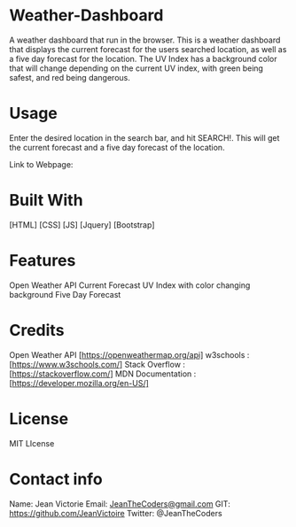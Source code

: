 # Weather-Dashboard

A weather dashboard that run in the browser.
This is a weather dashboard that displays the current forecast for the users searched location, as well as a five day forecast for the location.
The UV Index has a background color that will change depending on the current UV index, with green being safest, and red being dangerous.

# Usage

Enter the desired location in the search bar, and hit SEARCH!. This will get the current forecast and a five day forecast of the location.

Link to Webpage:

# Built With

[HTML]
[CSS]
[JS]
[Jquery]
[Bootstrap]

# Features

Open Weather API
Current Forecast
UV Index with color changing background
Five Day Forecast

# Credits

Open Weather API [https://openweathermap.org/api]
w3schools : [https://www.w3schools.com/]
Stack Overflow : [https://stackoverflow.com/]
MDN Documentation : [https://developer.mozilla.org/en-US/]

# License

MIT LIcense

# Contact info

Name: Jean Victorie
Email: JeanTheCoders@gmail.com
GIT: https://github.com/JeanVictoire
Twitter: @JeanTheCoders
